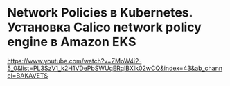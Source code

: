 # Network Policies в Kubernetes. Установка Calico network policy engine в Amazon EKS

https://www.youtube.com/watch?v=ZMoW4i2-5_0&list=PL3SzV1_k2H1VDePbSWUqERqlBXIk02wCQ&index=43&ab_channel=BAKAVETS
